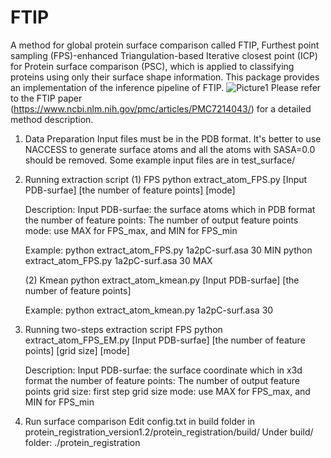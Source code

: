 # FTIP
A method for global protein surface comparison called FTIP, Furthest point sampling (FPS)-enhanced Triangulation-based Iterative closest point (ICP) for Protein surface comparison (PSC), which is applied to classifying proteins using only their surface shape information.
This package provides an implementation of the inference pipeline of FTIP.
![Picture1](https://github.com/lunarrecluse/FTIP/assets/9223804/11ce210e-10a6-42c1-a0e0-60fddc5e21cd)
Please refer to the FTIP paper (https://www.ncbi.nlm.nih.gov/pmc/articles/PMC7214043/) for a detailed method description.
1. Data Preparation
   Input files must be in the PDB format. It's better to use NACCESS to 
   generate surface atoms and all the atoms with SASA=0.0 should be removed.
   Some example input files are in test_surface/

2. Running extraction script
   (1) FPS
   python extract_atom_FPS.py [Input PDB-surfae] [the number of feature points] [mode]

   Description:
   Input PDB-surfae: the surface atoms which in PDB format
   the number of feature points: The number of output feature points
   mode: use MAX for FPS_max, and MIN for FPS_min

   Example:
   python extract_atom_FPS.py 1a2pC-surf.asa 30 MIN
   python extract_atom_FPS.py 1a2pC-surf.asa 30 MAX

   (2) Kmean
   python extract_atom_kmean.py [Input PDB-surfae] [the number of feature points]

   Example:
   python extract_atom_kmean.py 1a2pC-surf.asa 30

3. Running two-steps extraction script
   FPS
   python extract_atom_FPS_EM.py [Input PDB-surfae] [the number of feature points] [grid size] [mode]
   
   Description:
   Input PDB-surfae: the surface coordinate which in x3d format
   the number of feature points: The number of output feature points
   grid size: first step grid size
   mode: use MAX for FPS_max, and MIN for FPS_min


4. Run surface comparison 
   Edit config.txt in build folder in protein_registration_version1.2/protein_registration/build/
   Under build/ folder:
   ./protein_registration
